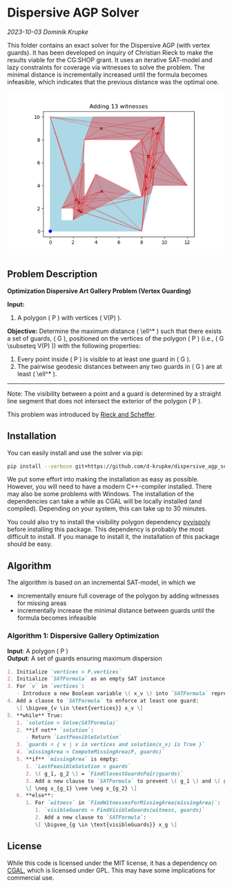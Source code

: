 # Dispersive AGP Solver

_2023-10-03 Dominik Krupke_

This folder contains an exact solver for the Dispersive AGP (with vertex
guards). It has been developed on inquiry of Christian Rieck to make the results
viable for the CG:SHOP grant. It uses an iterative SAT-model and lazy
constraints for coverage via witnesses to solve the problem. The minimal
distance is incrementally increased until the formula becomes infeasible, which
indicates that the previous distance was the optimal one.

![example](https://github.com/d-krupke/dispersive_agp_solver/blob/main/docs/figures/animation.gif?raw=true)

## Problem Description


**Optimization Dispersive Art Gallery Problem (Vertex Guarding)**

**Input:**
1. A polygon \( P \) with vertices \( V(P) \).

**Objective:** 
Determine the maximum distance \( \ell^* \) such that there exists a set of guards, \( G \), positioned on the vertices of the polygon \( P \) (i.e., \( G \subseteq V(P) \)) with the following properties:

1. Every point inside \( P \) is visible to at least one guard in \( G \).
2. The pairwise geodesic distances between any two guards in \( G \) are at least \( \ell^* \).

---

Note: The visibility between a point and a guard is determined by a straight line segment that does not intersect the exterior of the polygon \( P \).

This problem was introduced by [Rieck and Scheffer](https://arxiv.org/pdf/2209.10291.pdf).

## Installation

You can easily install and use the solver via pip:

```bash
pip install --verbose git+https://github.com/d-krupke/dispersive_agp_solver
```

We put some effort into making the installation as easy as possible. However,
you will need to have a modern C++-compiler installed. There may also be some
problems with Windows. The installation of the dependencies can take a while as
CGAL will be locally installed (and compiled). Depending on your system, this
can take up to 30 minutes.

You could also try to install the visibility polygon dependency
[pyvispoly](https://github.com/d-krupke/pyvispoly) before installing this
package. This dependency is probably the most difficult to install. If you
manage to install it, the installation of this package should be easy.

## Algorithm

The algorithm is based on an incremental SAT-model, in which we
* incrementally ensure full coverage of the polygon by adding witnesses for
  missing areas
* incrementally increase the minimal distance between guards until the formula
  becomes infeasible

### Algorithm 1: Dispersive Gallery Optimization

**Input**: A polygon \( P \)  
**Output**: A set of guards ensuring maximum dispersion

```markdown
1. Initialize `vertices = P.vertices`
2. Initialize `SATFormula` as an empty SAT instance
3. For `v` in `vertices`:
   - Introduce a new Boolean variable \( x_v \) into `SATFormula` representing the placement of a guard at vertex `v`
4. Add a clause to `SATFormula` to enforce at least one guard:  
   \[ \bigvee_{v \in \text{vertices}} x_v \]
5. **while** True:
   1. `solution = Solve(SATFormula)`
   2. **if not** `solution`:  
      - Return `LastFeasibleSolution`
   3. `guards = { v | v in vertices and solution(x_v) is True }`
   4. `missingArea = ComputeMissingArea(P, guards)`
   5. **if** `missingArea` is empty:
      1. `LastFeasibleSolution = guards`
      2. \( g_1, g_2 \) = `FindClosestGuardsPair(guards)`
      3. Add a new clause to `SATFormula` to prevent \( g_1 \) and \( g_2 \) from being chosen simultaneously:  
      \[ \neg x_{g_1} \vee \neg x_{g_2} \]
   6. **else**:
      1. For `witness` in `FindWitnessesForMissingArea(missingArea)`:
         1. `visibleGuards = FindVisibleGuards(witness, guards)`
         2. Add a new clause to `SATFormula`:  
         \[ \bigvee_{g \in \text{visibleGuards}} x_g \]
```



## License

While this code is licensed under the MIT license, it has a dependency on [CGAL](https://www.cgal.org/),
which is licensed under GPL. This may have some implications for commercial use.